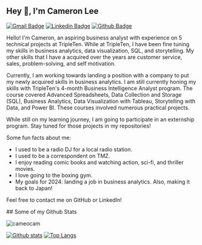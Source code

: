 ## Hey 👋, I'm Cameron Lee
[![Gmail Badge](https://img.shields.io/badge/-cam.c.l.lee@gmail.com-c14438?style=flat&logo=Gmail&logoColor=white&link=mailto:cam.c.l.lee@gmail.com)](mailto:cam.c.l.lee@gmail.com) 
[![Linkedin Badge](https://img.shields.io/badge/-cameronlee-16593669-0072b1?style=flat&logo=Linkedin&logoColor=white&link=https://www.linkedin.com/in/cameronlee-16593669/)](https://www.linkedin.com/in/cameronlee-16593669/) [![Github Badge](https://img.shields.io/badge/-cameocam-grey?style=flat&logo=github&logoColor=white&link=https://github.com/cameocam/)](https://www.github.com/cameocam/) <p align='left'>Hello! I'm Cameron, an aspiring business analyst with experience on 5 technical projects at TripleTen. While at TripleTen, I have been fine tuning my skills in business analytics, data visualization, SQL, and storytelling. My other skills that I have a acquired over the years are customer service, sales, problem-solving, and self motivation.

Currently, I am working towards landing a position with a company to put my newly acquired skills in business analytics. I am still currently honing my skills with TripleTen's 4-month Business Intelligence Analyst program. The course covered Advanced Spreadsheets, Data Collection and Storage (SQL), Business Analytics, Data Visualization with Tableau, Storytelling with Data, and Power BI. These courses involved numerous practical projects.

While still on my learning journey, I am going to participate in an externship program. Stay tuned for those projects in my repositories!

Some fun facts about me:
- I used to be a radio DJ for a local radio station.
- I used to be a correspondent on TMZ.
- I enjoy reading comic books and watching action, sci-fi, and thriller movies.
- I love going to the boxing gym.
- My goals for  2024: landing a job in business analytics. Also, making it back to Japan!

Feel free to contact me on GitHub or LinkedIn!
</p>
## Some of my Github Stats
<p align=left> <img src=https://komarev.com/ghpvc/?username=cameocam alt=cameocam /> </p>

[![Github stats](https://github-readme-stats.vercel.app/api?username=cameocam&show_icons=true&include_all_commits=true)](https://github.com/cameocam/github-readme-stats)
[![Top Langs](https://github-readme-stats.vercel.app/api/top-langs/?username=cameocam&layout=compact)](https://github.com/cameocam/github-readme-stats)
